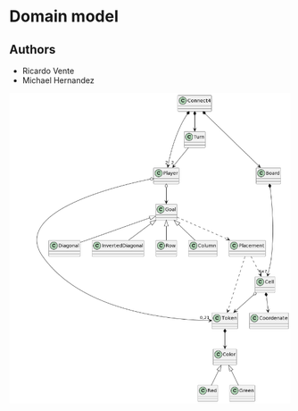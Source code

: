 # Domain model

## Authors
* Ricardo Vente
* Michael Hernandez

![Domain Model](docs/domainModel.png)

